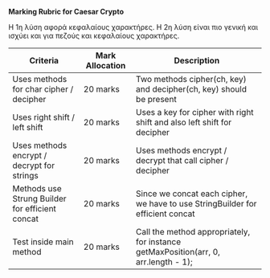 **Marking Rubric for Caesar Crypto**

Η 1η λύση αφορά κεφαλαίους χαρακτήρες. 
Η 2η λύση είναι πιο γενική και ισχύει και για πεζούς και κεφαλαίους χαρακτήρες.

| Criteria                                        | Mark Allocation | Description                                                                         |
|-------------------------------------------------|-----------------|-------------------------------------------------------------------------------------|
| Uses methods for char cipher / decipher         | 20 marks        | Two methods cipher(ch, key) and decipher(ch, key) should be present                 |
| Uses right shift / left shift                   | 20 marks        | Uses a key for cipher with right shift and also left shift for decipher             |
| Uses methods encrypt / decrypt for strings      | 20 marks        | Uses methods encrypt / decrypt that call cipher / decipher                          |
| Methods use Strung Builder for efficient concat | 20 marks        | Since we concat each cipher, we have to use StringBuilder for efficient concat      |
| Test inside main method                         | 20 marks        | Call the method appropriately, for instance getMaxPosition(arr, 0, arr.length - 1); |

